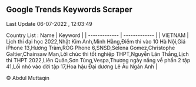 

## Google Trends Keywords Scraper 
 
Last Update 06-07-2022 , 12:03:49

Country List :
 Name  | Keyword |
| ------------- | ------------- |
| VIETNAM | Lịch thi đại học 2022,Nhật Kim Anh,Minh Hằng,Điểm thi vào 10 Hà Nội,Giá iPhone 13,Hương Tràm,ROG Phone 6,SNSD,Selena Gomez,Christophe Galtier,Chainsaw Man,Lời chúc thi tốt nghiệp THPT,Nguyễn Lân Thắng,Lịch thi THPT 2022,Liên Quân,Sơn Tùng,Vespa,Thương ngày nắng về phần 2 tập 41,Lối nhỏ vào đời tập 17,Hoa hậu Đại dương Lê Âu Ngân Anh |



© Abdul Muttaqin 
